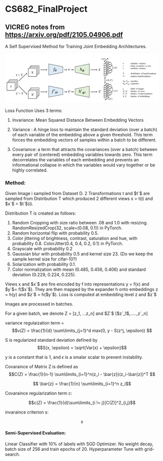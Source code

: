 # CS682_FinalProject

## VICREG notes from https://arxiv.org/pdf/2105.04906.pdf

A Self Supervised Method for Training Joint Embedding Architectures.

![VICREG DIAGRAM](images/VICREG_EMBEDDING_DIAGRAM.png)

Loss Function Uses 3 terms:

1. Invariance: Mean Squared Distance Between Embedding Vectors

2. Variance : A hinge loss to maintain the standard deviation (over a batch) of each variable of the embedding above a given threshold. This term forces the embedding vectors of samples
within a batch to be different.

3. Covariance: a term that attracts the covariances (over a batch) between every pair of
(centered) embedding variables towards zero. This term decorrelates the variables of each
embedding and prevents an informational collapse in which the variables would vary
together or be highly correlated.

### Method:

Given Image i sampled from Dataset D. 2 Transformations t and $t`$ are sampled from Distribution T which produced 2 different views x = t(i) and $x`$ = $t`$(i).

Distribution T is created as follows:

1. Random Cropping with size ratio between .08 and 1.0 with resizing. RandomResizedCrop(32, scale=(0.08, 0.1)) in PyTorch.
2. Random horizontal flip with probability 0.5.
3. Color jittering of brightness, contrast, saturation and hue, with probability 0.8.
ColorJitter(0.4, 0.4, 0.2, 0.1) in PyTorch.
4. Grayscale with probability 0.2
5. Gaussian blur with probability 0.5 and kernel size 23. (Do we keep the sample kernel size for cifar-10?)
6. Solarization with probability 0.1.
7. Color normalization with mean (0.485, 0.456, 0.406) and standard deviation (0.229, 0.224,
0.225).

Views x and $x`$ are fire encoded by f into representations y = f(x) and $y`$= f($x`$). They are then mapped by the expander h onto embeddings z = h(y) and $z`$ = h($y`$). Loss is computed at embedding level z and $z`$

Images are processed in batches.

For a given batch, we denote Z = [z_1, ...z_n] and $Z`$ [$z`_1$,.....,z`_n]

variance regulaization term = $$v(Z) = \frac{1}{d} \sum\limits_{j=1}^d max(0, y - S(z^j, \epsilon)) $$ 

S is regularized standard deviation defined by $$S(x, \epsilon) = \sqrt{Var(x) + \epsilon}$$

y is a constant that is 1, and $\epsilon$ is a smalar scalar to prevent instability.

Covaraince of Matrix Z is defined as $$C(Z)  = \frac{1}{n-1} \sum\limits_{i=1}^n(z_i - \bar{z})(z_i-\bar{z})^T $$

$$ \bar{z} = \frac{1}{n} \sum\limits_{i=1}^n z_i$$

Covaraince regularization term c: 

$$c(Z) = \frac{1}{d}\sum\limits_{i != j}[C(Z)]^2_{i,j}$$

invaraince criterion s:

$$ s $$
#### Semi-Supervised Evaluation:

Linear Classifier with 10% of labels with SGD Optimizer. No weight decay, batch size of 256 and train epochs of 20. Hyperparameter Tune with grid-search. 
